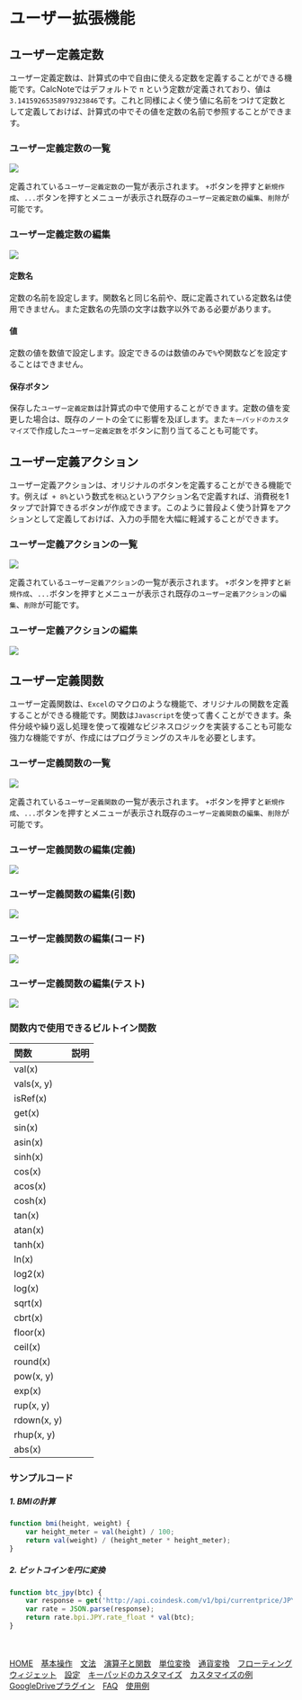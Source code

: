 # ユーザー拡張機能

## ユーザー定義定数
ユーザー定義定数は、計算式の中で自由に使える定数を定義することができる機能です。CalcNoteではデフォルトで `π` という定数が定義されており、値は `3.14159265358979323846`です。これと同様によく使う値に名前をつけて定数として定義しておけば、計算式の中でその値を定数の名前で参照することができます。

### ユーザー定義定数の一覧
<img src="https://raw.githubusercontent.com/burton999dev/CalcNoteHelp/master/images/ja/user_const_list.png">

定義されている`ユーザー定義定数`の一覧が表示されます。 `+`ボタンを押すと`新規作成`、`...`ボタンを押すとメニューが表示され既存の`ユーザー定義定数`の`編集`、`削除`が可能です。

### ユーザー定義定数の編集
<img src="https://raw.githubusercontent.com/burton999dev/CalcNoteHelp/master/images/ja/user_const_edit.png">

#### 定数名
定数の名前を設定します。関数名と同じ名前や、既に定義されている定数名は使用できません。また定数名の先頭の文字は数字以外である必要があります。
#### 値
定数の値を数値で設定します。設定できるのは数値のみで`%`や関数などを設定することはできません。
#### 保存ボタン
保存した`ユーザー定義定数`は計算式の中で使用することができます。定数の値を変更した場合は、既存のノートの全てに影響を及ぼします。また`キーパッドのカスタマイズ`で作成した`ユーザー定義定数`をボタンに割り当てることも可能です。

## ユーザー定義アクション
ユーザー定義アクションは、オリジナルのボタンを定義することができる機能です。例えば` + 8%`という数式を`税込`というアクション名で定義すれば、消費税を1タップで計算できるボタンが作成できます。このように普段よく使う計算をアクションとして定義しておけば、入力の手間を大幅に軽減することができます。

### ユーザー定義アクションの一覧
<img src="https://raw.githubusercontent.com/burton999dev/CalcNoteHelp/master/images/ja/user_action_list.png">

定義されている`ユーザー定義アクション`の一覧が表示されます。 `+`ボタンを押すと`新規作成`、`...`ボタンを押すとメニューが表示され既存の`ユーザー定義アクション`の`編集`、`削除`が可能です。

### ユーザー定義アクションの編集
<img src="https://raw.githubusercontent.com/burton999dev/CalcNoteHelp/master/images/ja/user_action_edit.png">



## ユーザー定義関数
ユーザー定義関数は、`Excel`のマクロのような機能で、オリジナルの関数を定義することができる機能です。関数は`Javascript`を使って書くことができます。条件分岐や繰り返し処理を使って複雑なビジネスロジックを実装することも可能な強力な機能ですが、作成にはプログラミングのスキルを必要とします。

### ユーザー定義関数の一覧
<img src="https://raw.githubusercontent.com/burton999dev/CalcNoteHelp/master/images/ja/user_fuction_list.png">

定義されている`ユーザー定義関数`の一覧が表示されます。 `+`ボタンを押すと`新規作成`、`...`ボタンを押すとメニューが表示され既存の`ユーザー定義関数`の`編集`、`削除`が可能です。

### ユーザー定義関数の編集(定義)
<img src="https://raw.githubusercontent.com/burton999dev/CalcNoteHelp/master/images/ja/user_fuction_edit1.png">

### ユーザー定義関数の編集(引数)
<img src="https://raw.githubusercontent.com/burton999dev/CalcNoteHelp/master/images/ja/user_fuction_edit2.png">

### ユーザー定義関数の編集(コード)
<img src="https://raw.githubusercontent.com/burton999dev/CalcNoteHelp/master/images/ja/user_fuction_edit3.png">

### ユーザー定義関数の編集(テスト)
<img src="https://raw.githubusercontent.com/burton999dev/CalcNoteHelp/master/images/ja/user_fuction_edit4.png">


### 関数内で使用できるビルトイン関数
|関数|説明|
|:-----------|:------------|
val(x)|
vals(x, y)|
isRef(x)|
get(x)|
sin(x)|
asin(x)|
sinh(x)|
cos(x)|
acos(x)|
cosh(x)|
tan(x)|
atan(x)|
tanh(x)|
ln(x)|
log2(x)|
log(x)|
sqrt(x)|
cbrt(x)|
floor(x)|
ceil(x)|
round(x)|
pow(x, y)|
exp(x)|
rup(x, y)|
rdown(x, y)|
rhup(x, y)|
abs(x)|


### サンプルコード
##### 1. BMIの計算
```javascript
function bmi(height, weight) {
    var height_meter = val(height) / 100;
    return val(weight) / (height_meter * height_meter);
}
```

##### 2. ビットコインを円に変換
```javascript
function btc_jpy(btc) {
    var response = get('http://api.coindesk.com/v1/bpi/currentprice/JPY.json');
    var rate = JSON.parse(response);
    return rate.bpi.JPY.rate_float * val(btc);
}
```

<br><br>
[HOME](index.md)　[基本操作](how2use.md)　[文法](http://burton999dev.github.io/CalcNoteHelp/grammar_ja.html)　[演算子と関数](operator_and_function.md)　[単位変換](unit_converter.md)　[通貨変換](currency_converter.md)　[フローティングウィジェット](floating_widget.md)　[設定](settings.md)　[キーパッドのカスタマイズ](customizing_keypad.md)　[カスタマイズの例](example4theme.md)　[GoogleDriveプラグイン](google_drive_plugin.md)　[FAQ](faq.md)　[使用例](http://android.ascii.jp/2016/02/29/893463)  
